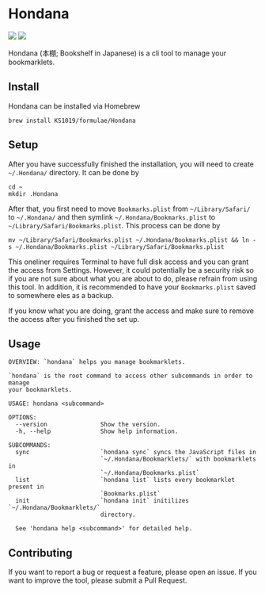 # Hondana
[![](https://img.shields.io/endpoint?url=https%3A%2F%2Fswiftpackageindex.com%2Fapi%2Fpackages%2FKS1019%2FHondana%2Fbadge%3Ftype%3Dswift-versions)](https://swiftpackageindex.com/KS1019/Hondana)
[![](https://img.shields.io/endpoint?url=https%3A%2F%2Fswiftpackageindex.com%2Fapi%2Fpackages%2FKS1019%2FHondana%2Fbadge%3Ftype%3Dplatforms)](https://swiftpackageindex.com/KS1019/Hondana)

Hondana (本棚; Bookshelf in Japanese) is a cli tool to manage your bookmarklets.

## Install
Hondana can be installed via Homebrew
```shell
brew install KS1019/formulae/Hondana
```

## Setup
After you have successfully finished the installation, you will need to create `~/.Hondana/` directory. It can be done by 
```shell
cd ~
mkdir .Hondana
```
After that, you first need to move `Bookmarks.plist` from `~/Library/Safari/` to `~/.Hondana/` and then symlink `~/.Hondana/Bookmarks.plist` to `~/Library/Safari/Bookmarks.plist`. This process can be done by
```shell
mv ~/Library/Safari/Bookmarks.plist ~/.Hondana/Bookmarks.plist && ln -s ~/.Hondana/Bookmarks.plist ~/Library/Safari/Bookmarks.plist
```
This oneliner requires Terminal to have full disk access and you can grant the access from Settings. However, it could potentially be a security risk so if you are not sure about what you are about to do, please refrain from using this tool. In addition, it is recommended to have your `Bookmarks.plist` saved to somewhere eles as a backup.

If you know what you are doing, grant the access and make sure to remove the access after you finished the set up.

## Usage

```shell
OVERVIEW: `hondana` helps you manage bookmarklets.

`hondana` is the root command to access other subcommands in order to manage
your bookmarklets.

USAGE: hondana <subcommand>

OPTIONS:
  --version               Show the version.
  -h, --help              Show help information.

SUBCOMMANDS:
  sync                    `hondana sync` syncs the JavaScript files in
                          `~/.Hondana/Bookmarklets/` with bookmarklets in
                          `~/.Hondana/Bookmarks.plist`
  list                    `hondana list` lists every bookmarklet present in
                          `Bookmarks.plist`
  init                    `hondana init` initilizes `~/.Hondana/Bookmarklets/`
                          directory.

  See 'hondana help <subcommand>' for detailed help.

```

## Contributing
If you want to report a bug or request a feature, please open an issue. If you want to improve the tool, please submit a Pull Request.

